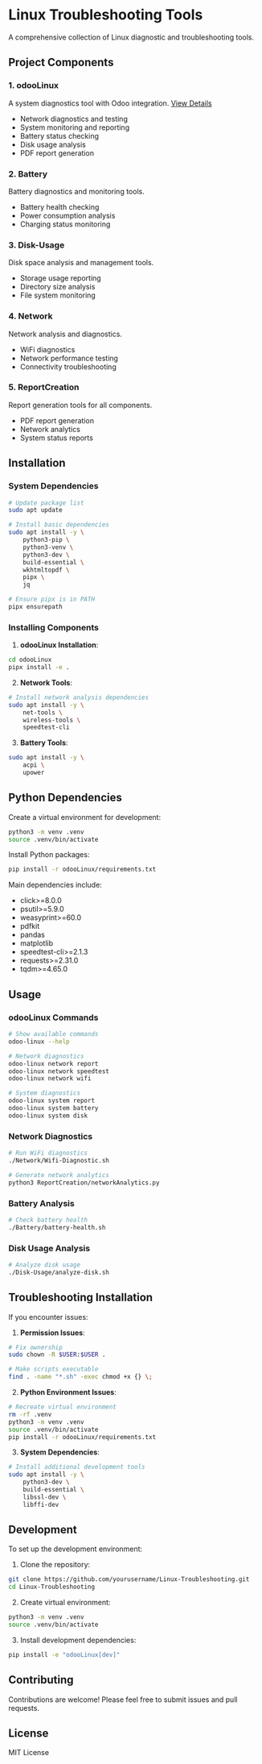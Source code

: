 # Linux Troubleshooting Tools

A comprehensive collection of Linux diagnostic and troubleshooting tools.

## Project Components

### 1. odooLinux
A system diagnostics tool with Odoo integration. [View Details](./odooLinux/README.md)
- Network diagnostics and testing
- System monitoring and reporting
- Battery status checking
- Disk usage analysis
- PDF report generation

### 2. Battery
Battery diagnostics and monitoring tools.
- Battery health checking
- Power consumption analysis
- Charging status monitoring

### 3. Disk-Usage
Disk space analysis and management tools.
- Storage usage reporting
- Directory size analysis
- File system monitoring

### 4. Network
Network analysis and diagnostics.
- WiFi diagnostics
- Network performance testing
- Connectivity troubleshooting

### 5. ReportCreation
Report generation tools for all components.
- PDF report generation
- Network analytics
- System status reports

## Installation

### System Dependencies

```bash
# Update package list
sudo apt update

# Install basic dependencies
sudo apt install -y \
    python3-pip \
    python3-venv \
    python3-dev \
    build-essential \
    wkhtmltopdf \
    pipx \
    jq

# Ensure pipx is in PATH
pipx ensurepath
```

### Installing Components

1. **odooLinux Installation**:
```bash
cd odooLinux
pipx install -e .
```

2. **Network Tools**:
```bash
# Install network analysis dependencies
sudo apt install -y \
    net-tools \
    wireless-tools \
    speedtest-cli
```

3. **Battery Tools**:
```bash
sudo apt install -y \
    acpi \
    upower
```

## Python Dependencies

Create a virtual environment for development:
```bash
python3 -m venv .venv
source .venv/bin/activate
```

Install Python packages:
```bash
pip install -r odooLinux/requirements.txt
```

Main dependencies include:
- click>=8.0.0
- psutil>=5.9.0
- weasyprint>=60.0
- pdfkit
- pandas
- matplotlib
- speedtest-cli>=2.1.3
- requests>=2.31.0
- tqdm>=4.65.0

## Usage

### odooLinux Commands
```bash
# Show available commands
odoo-linux --help

# Network diagnostics
odoo-linux network report
odoo-linux network speedtest
odoo-linux network wifi

# System diagnostics
odoo-linux system report
odoo-linux system battery
odoo-linux system disk
```

### Network Diagnostics
```bash
# Run WiFi diagnostics
./Network/Wifi-Diagnostic.sh

# Generate network analytics
python3 ReportCreation/networkAnalytics.py
```

### Battery Analysis
```bash
# Check battery health
./Battery/battery-health.sh
```

### Disk Usage Analysis
```bash
# Analyze disk usage
./Disk-Usage/analyze-disk.sh
```

## Troubleshooting Installation

If you encounter issues:

1. **Permission Issues**:
```bash
# Fix ownership
sudo chown -R $USER:$USER .

# Make scripts executable
find . -name "*.sh" -exec chmod +x {} \;
```

2. **Python Environment Issues**:
```bash
# Recreate virtual environment
rm -rf .venv
python3 -m venv .venv
source .venv/bin/activate
pip install -r odooLinux/requirements.txt
```

3. **System Dependencies**:
```bash
# Install additional development tools
sudo apt install -y \
    python3-dev \
    build-essential \
    libssl-dev \
    libffi-dev
```

## Development

To set up the development environment:

1. Clone the repository:
```bash
git clone https://github.com/yourusername/Linux-Troubleshooting.git
cd Linux-Troubleshooting
```

2. Create virtual environment:
```bash
python3 -m venv .venv
source .venv/bin/activate
```

3. Install development dependencies:
```bash
pip install -e "odooLinux[dev]"
```

## Contributing

Contributions are welcome! Please feel free to submit issues and pull requests.

## License

MIT License
